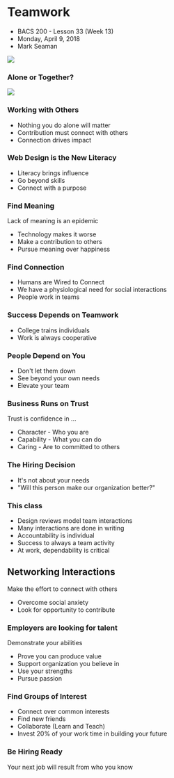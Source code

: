 # Teamwork
* BACS 200 - Lesson 33 (Week 13)
* Monday, April 9, 2018
* Mark Seaman

![](img/Bear_Logo.png)

### Alone or Together?
![](img/move_fast.jpg)

### Working with Others
* Nothing you do alone will matter
* Contribution must connect with others
* Connection drives impact

### Web Design is the New Literacy
* Literacy brings influence
* Go beyond skills
* Connect with a purpose

### Find Meaning
Lack of meaning is an epidemic 

* Technology makes it worse
* Make a contribution to others
* Pursue meaning over happiness

### Find Connection
* Humans are Wired to Connect
* We have a physiological need for social interactions
* People work in teams

### Success Depends on Teamwork
* College trains individuals
* Work is always cooperative

### People Depend on You
* Don't let them down
* See beyond your own needs
* Elevate your team

### Business Runs on Trust
Trust is confidence in ...

* Character - Who you are
* Capability - What you can do
* Caring - Are to committed to others

### The Hiring Decision
* It's not about your needs
* "Will this person make our organization better?"

### This class
* Design reviews model team interactions
* Many interactions are done in writing
* Accountability is individual
* Success to always a team activity
* At work, dependability is critical


## Networking Interactions
Make the effort to connect with others

* Overcome social anxiety
* Look for opportunity to contribute

### Employers are looking for talent
Demonstrate your abilities

* Prove you can produce value
* Support organization you believe in
* Use your strengths
* Pursue passion

### Find Groups of Interest
* Connect over common interests
* Find new friends
* Collaborate (Learn and Teach)
* Invest 20% of your work time in building your future

### Be Hiring Ready
Your next job will result from who you know


